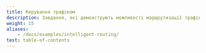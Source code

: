 ```yaml
---
title: Керування трафіком
description: Завдання, які демонструють можливості маршрутизації трафіку в Istio.
weight: 15
aliases:
    - /docs/examples/intelligent-routing/
test: table-of-contents
---
```

